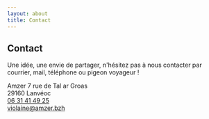 ```yaml
---
layout: about
title: Contact
---
```


## Contact

Une idée, une envie de partager, n'hésitez pas à nous contacter par courrier, mail, téléphone ou pigeon voyageur !  

Amzer
7 rue de Tal ar Groas  
29160 Lanvéoc  
[06 31 41 49 25](tel:+33631414925)  
[violaine@amzer.bzh](mailto:violaine@amzer.bzh)  
